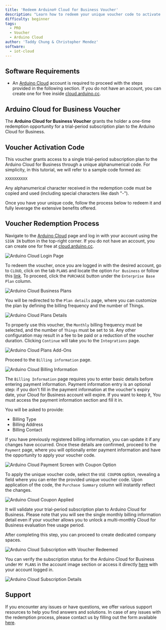 ```yaml
---
title: 'Redeem Arduino® Cloud for Business Voucher'
description: "Learn how to redeem your unique voucher code to activate Arduino Cloud for business subscription."
difficulty: beginner
tags:
  - PRO
  - Voucher
  - Arduino Cloud
author: 'Taddy Chung & Christopher Mendez'
software:
  - iot-cloud
---
```


## Software Requirements

- An [Arduino Cloud](https://cloud.arduino.cc/) account is required to proceed with the steps provided in the following section. If you do not have an account, you can create one for free inside [cloud.arduino.cc](https://cloud.arduino.cc/home/?get-started=true).

## Arduino Cloud for Business Voucher

The __Arduino Cloud for Business Voucher__ grants the holder a one-time redemption opportunity for a trial-period subscription plan to the Arduino Cloud for Business.

## Voucher Activation Code

This voucher grants access to a single trial-period subscription plan to the Arduino Cloud for Business through a unique alphanumerical code. For simplicity, in this tutorial, we will refer to a sample code formed as:

`XXXXXXXXXX`

Any alphanumerical character received in the redemption code must be copied and used (including special characters like dash "-").

Once you have your unique code, follow the process below to redeem it and fully leverage the extensive benefits offered.

## Voucher Redemption Process

Navigate to the [Arduino Cloud](https://cloud.arduino.cc/) page and log in with your account using the `SIGN IN` button in the top-right corner. If you do not have an account, you can create one for free at [cloud.arduino.cc](https://cloud.arduino.cc/home/?get-started=true).

![Arduino Cloud Login Page](assets/voucher*red*login.png)

To redeem the voucher, once you are logged in with the desired account, go to `CLOUD`, click on the tab `PLANS` and locate the option `For Business` or follow this [link](https://cloud.arduino.cc/plans#business). To proceed, click the `PURCHASE` button under the `Enterprise Base Plan` column.

![Arduino Cloud Business Plans](assets/voucher*red*plans_screen.png)

You will be redirected to the `Plan details` page, where you can customize the plan by defining the billing frequency and the number of Things.

![Arduino Cloud Plans Details](assets/voucher*red*plans_details.png)

To properly use this voucher, the `Monthly` billing frequency must be selected, and the number of `Things` must be set to `50`. Any other configuration may result in a fee to be paid or a reduction of the voucher duration. Clicking `Continue` will take you to the `Integrations` page.

![Arduino Cloud Plans Add-Ons](assets/voucher*red*plans_addons.png)

Proceed to the `Billing information` page.

![Arduino Cloud Billing Information](assets/voucher*red*billInfo.png)

The `Billing Information` page requires you to enter basic details before entering payment information. Payment information entry is an optional step: if you don't fill in the payment information at the voucher's expiry date, your Cloud for Business account will expire. If you want to keep it, You must access the payment information section and fill it in.

You will be asked to provide:

- Billing Type
- Billing Address
- Billing Contact

If you have previously registered billing information, you can update it if any changes have occurred. Once these details are confirmed, proceed to the `Payment` page, where you will optionally enter payment information and have the opportunity to apply your voucher code.

![Arduino Cloud Payment Screen with Coupon Option](assets/voucher*red*payment_couponOpt.png)

To apply the unique voucher code, select the `USE COUPON` option, revealing a field where you can enter the provided unique voucher code. Upon application of the code, the `Purchase Summary` column will instantly reflect the changes.

![Arduino Cloud Coupon Applied](assets/voucher*red*payment_discountApplied.png)

It will validate your trial-period subscription plan to Arduino Cloud for Business. Please note that you will see the single monthly billing information detail even if your voucher allows you to unlock a multi-monthly Cloud for Business evaluation free usage period.

After completing this step, you can proceed to create dedicated company spaces.

![Arduino Cloud Subscription with Voucher Redeemed](assets/voucher*red*finished.png)

You can verify the subscription status for the Arduino Cloud for Business under `MY PLANS` in the account image section or access it directly [here](https://digital-store.arduino.cc/subscriptions/plans) with your account logged in.

![Arduino Cloud Subscription Details](assets/voucher*red*plans_detailsIndepth.png)

## Support

If you encounter any issues or have questions, we offer various support resources to help you find answers and solutions. In case of any issues with the redemption process, please contact us by filling out the form available [here](arduino.cc/en/contact-us/).